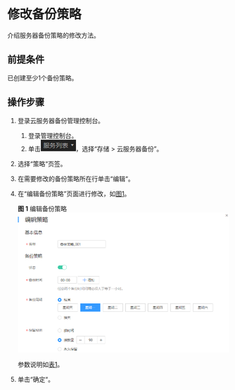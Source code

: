 # 修改备份策略<a name="ZH-CN_TOPIC_0056584602"></a>

介绍服务器备份策略的修改方法。

## 前提条件<a name="section62311335163011"></a>

已创建至少1个备份策略。

## 操作步骤<a name="section17753811143119"></a>

1.  登录云服务器备份管理控制台。
    1.  登录管理控制台。
    2.  单击![](figures/list.png)，选择“存储 \> 云服务器备份”。

2.  选择“策略“页签。
3.  在需要修改的备份策略所在行单击“编辑“。
4.  在“编辑备份策略”页面进行修改，如[图1](#fig11232132602712)。

    **图 1**  编辑备份策略<a name="fig11232132602712"></a>  
    ![](figures/编辑备份策略.png "编辑备份策略")

    参数说明如[表1](创建备份策略.md#table18975142115146)。

5.  单击“确定“。

